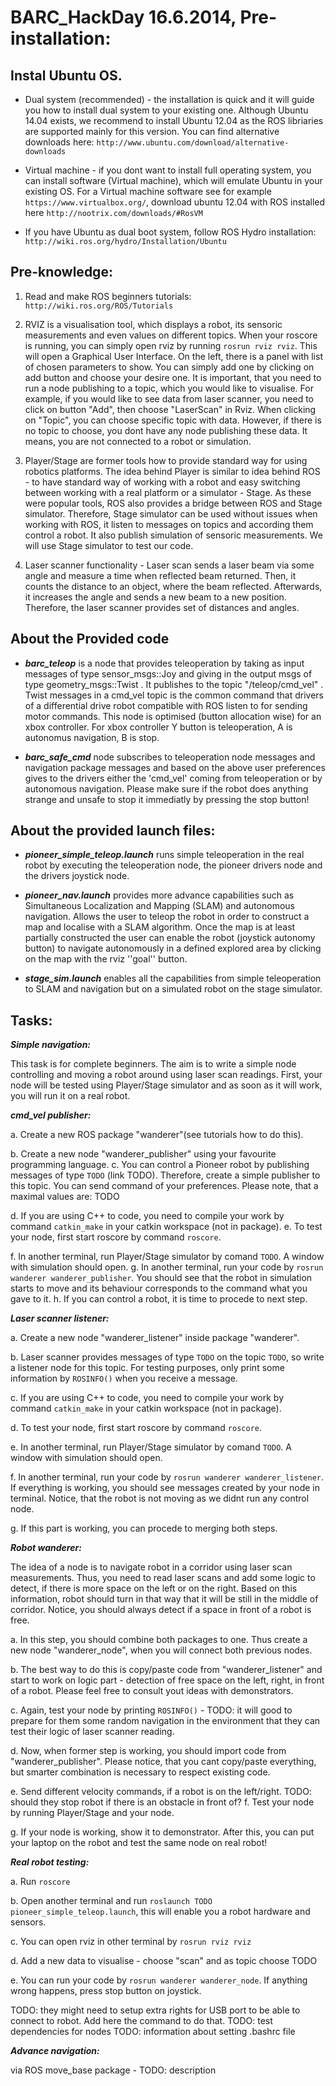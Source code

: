 BARC_HackDay 16.6.2014, Pre-installation:
======================================================

Instal Ubuntu OS.
-------------------
* Dual system (recommended) - the installation is quick and it will guide you how to install dual system to your existing one. Although Ubuntu 14.04 exists, we recommend to install Ubuntu 12.04 as the ROS libriaries are supported mainly for this version. You can find alternative downloads here: ``http://www.ubuntu.com/download/alternative-downloads``

* Virtual machine - if you dont want to install full operating system, you can install software (Virtual machine), which will emulate Ubuntu in your existing OS. For a Virtual machine software see for example ``https://www.virtualbox.org/``, download ubuntu 12.04 with ROS installed here ``http://nootrix.com/downloads/#RosVM``

* If you have Ubuntu as dual boot system, follow ROS Hydro installation: ``http://wiki.ros.org/hydro/Installation/Ubuntu``

Pre-knowledge:
-------------
1. Read and make ROS beginners tutorials: ``http://wiki.ros.org/ROS/Tutorials``

2. RVIZ is a visualisation tool, which displays a robot, its sensoric measurements and even values on different topics. When your roscore is running, you can simply open rviz by running ``rosrun rviz rviz``. This will open a Graphical User Interface. On the left, there is a panel with list of chosen parameters to show. You can simply add one by clicking on add button and choose your desire one. 
It is important, that you need to run a node publishing to a topic, which you would like to visualise. For example, if you would like to see data from laser scanner, you need to click on button "Add", then choose "LaserScan" in Rviz. When clicking on "Topic", you can choose specific topic with data. However, if there is no topic to choose, you dont have any node publishing these data. It means, you are not connected to a robot or simulation.

3. Player/Stage are former tools how to provide standard way for using robotics platforms. The idea behind Player is similar to idea behind ROS - to have standard way of working with a robot and easy switching between working with a real platform or a simulator - Stage. As these were popular tools, ROS also provides a bridge between ROS and Stage simulator. Therefore, Stage simulator can be used without issues when working with ROS, it listen to messages on topics and according them control a robot. It also publish simulation of sensoric measurements. We will use Stage simulator to test our code. 

4. Laser scanner functionality - Laser scan sends a laser beam via some angle and measure a time when reflected beam returned. Then, it counts the distance to an object, where the beam reflected. Afterwards, it increases the angle and sends a new beam to a new position. Therefore, the laser scanner provides set of distances and angles.


About the Provided code
------------------------

- ***barc_teleop*** is a node that provides teleoperation by taking as input messages of type sensor_msgs::Joy and giving in the output msgs of type geometry_msgs::Twist . It publishes to the topic "/teleop/cmd_vel" . Twist messages in a cmd_vel topic is the common command that drivers of a differential drive robot compatible with ROS listen to for sending motor commands. This node is optimised (button allocation wise) for an xbox controller. For xbox controller Y button is teleoperation, A is autonomus navigation, B is stop.

- ***barc_safe_cmd*** node subscribes to teleoperation node messages and navigation package messages and based on the above user preferences gives to the drivers either the 'cmd_vel' coming from teleoperation or by autonomous navigation. Please make sure if the robot does anything strange and unsafe to stop it immediatly by pressing the stop button!


About the provided launch files:
--------------------------------

- ***pioneer_simple_teleop.launch*** runs simple teleoperation in the real robot by executing the teleoperation node, the pioneer drivers node and the drivers joystick node.

- ***pioneer_nav.launch*** provides more advance capabilities such as Simultaneous Localization and Mapping (SLAM) and autonomous navigation. Allows the user to teleop the robot in order to construct a map and localise with a SLAM algorithm. Once the map is at least partially constructed the user can enable the robot (joystick autonomy button) to navigate autonomously in a defined explored area by clicking on the map with the rviz ''goal'' button.

- ***stage_sim.launch*** enables all the capabilities from simple teleoperation to SLAM and navigation but on a simulated robot on the stage simulator.


Tasks:
------

***Simple navigation:*** 

This task is for complete beginners. The aim is to write a simple node controlling and moving a robot around using laser scan readings. First, your node will be tested using Player/Stage simulator and as soon as it will work, you will run it on a real robot.

***cmd_vel publisher:***

a. Create a new ROS package "wanderer"(see tutorials how to do this).

b. Create a new node "wanderer_publisher" using your favourite programming language. c. You can control a Pioneer robot by publishing messages of type ``TODO`` (link TODO). Therefore, create a simple publisher to this topic. You can send command of your preferences. Please note, that a maximal values are: TODO

d. If you are using C++ to code, you need to compile your work by command ``catkin_make`` in your catkin workspace (not in package). e. To test your node, first start roscore by command ``roscore``.

f. In another terminal, run Player/Stage simulator by comand ``TODO``. A window with simulation should open. g. In another terminal, run your code by ``rosrun wanderer wanderer_publisher``. You should see that the robot in simulation starts to move and its behaviour corresponds to the command what you gave to it. h. If you can control a robot, it is time to procede to next step.

 ***Laser scanner listener:***

a. Create a new node "wanderer_listener" inside package "wanderer". 

b. Laser scanner provides messages of type ``TODO`` on the topic ``TODO``, so write a listener node for this topic. For testing purposes, only print some information by ``ROSINFO()`` when you receive a message.

c. If you are using C++ to code, you need to compile your work by command ``catkin_make`` in your catkin workspace (not in package). 

d. To test your node, first start roscore by command ``roscore``.

e. In another terminal, run Player/Stage simulator by comand ``TODO``. A window with simulation should open. 

f. In another terminal, run your code by ``rosrun wanderer wanderer_listener``. If everything is working, you should see messages created by your node in terminal. Notice, that the robot is not moving as we didnt run any control node.

g. If this part is working, you can procede to merging both steps.

***Robot wanderer:***

The idea of a node is to navigate robot in a corridor using laser scan measurements. Thus, you need to read laser scans and add some logic to detect, if there is more space on the left or on the right. Based on this information, robot should turn in that way that it will be still in the middle of corridor. Notice, you should always detect if a space in front of a robot is free.

a. In this step, you should combine both packages to one. Thus create a new node "wanderer_node", when you will connect both previous nodes.

b. The best way to do this is copy/paste code from "wanderer_listener" and start to work on logic part - detection of free space on the left, right, in front of a robot. Please feel free to consult yout ideas with demonstrators.

c. Again, test your node by printing ``ROSINFO()`` - TODO: it will good to prepare for them some random navigation in the environment that they can test their logic of laser scanner reading. 

d. Now, when former step is working, you should import code from "wanderer_publisher". Please notice, that you cant copy/paste everything, but smarter combination is necessary to respect existing code. 

e. Send different velocity commands, if a robot is on the left/right. TODO: should they stop robot if there is an obstacle in front of? f. Test your node by running Player/Stage and your node. 

g. If your node is working, show it to demonstrator. After this, you can put your laptop on the robot and test the same node on real robot!

***Real robot testing:***

a. Run ``roscore`` 

b. Open another terminal and run ``roslaunch TODO pioneer_simple_teleop.launch``, this will enable you a robot hardware and sensors. 

c. You can open rviz in other terminal by ``rosrun rviz rviz`` 

d. Add a new data to visualise - choose "scan" and as topic choose TODO 

e. You can run your code by ``rosrun wanderer wanderer_node``. If anything wrong happens, press stop button on joystick.

TODO: they might need to setup extra rights for USB port to be able to connect to robot. Add here the command to do that. TODO: test dependencies for nodes TODO: information about setting .bashrc file

***Advance navigation:***

via ROS move_base package - TODO: description 
